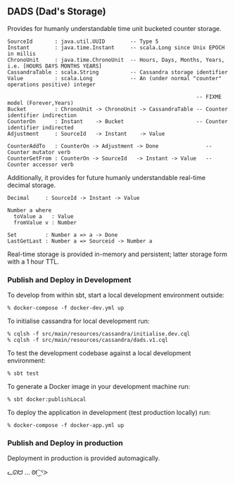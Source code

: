## DADS (Dad's Storage)

Provides for humanly understandable time unit bucketed counter storage.

```
SourceId       : java.util.UUID        -- Type 5
Instant        : java.time.Instant     -- scala.Long since Unix EPOCH in millis
ChronoUnit     : java.time.ChronoUnit  -- Hours, Days, Months, Years, i.e. [HOURS DAYS MONTHS YEARS]                                       
CassandraTable : scala.String          -- Cassandra storage identifier
Value          : scala.Long            -- An (under normal "counter" operations positive) integer

                                                            -- FIXME model (Forever,Years)
Bucket         : ChronoUnit -> ChronoUnit -> CassandraTable -- Counter identifier indirection
CounterOn      : Instant    -> Bucket                       -- Counter identifier indirected
Adjustment     : SourceId   -> Instant    -> Value

CounterAddTo   : CounterOn -> Adjustment -> Done               -- Counter mutator verb
CounterGetFrom : CounterOn -> SourceId   -> Instant -> Value   -- Counter accessor verb
```

Additionally, it provides for future humanly understandable real-time decimal storage.

```
Decimal     : SourceId -> Instant -> Value

Number a where
  toValue a   : Value
  fromValue v : Number

Set         : Number a => a -> Done
LastGetLast : Number a => Sourceid -> Number a
```

Real-time storage is provided in-memory and persistent; latter storage form with a 1 hour TTL.

### Publish and Deploy in Development

To develop from within sbt, start a local development environment outside:

```
% docker-compose -f docker-dev.yml up
```

To initialise cassandra for local development run:

```
% cqlsh -f src/main/resources/cassandra/initialise.dev.cql
% cqlsh -f src/main/resources/cassandra/dads.v1.cql
```

To test the development codebase against a local development environment:

```
% sbt test
```

To generate a Docker image in your development machine run:

```
% sbt docker:publishLocal
```

To deploy the application in development (test production locally) run:

```
% docker-compose -f docker-app.yml up
```

### Publish and Deploy in production

Deployment in production is provided automagically.


ᓚᘏᗢ ... ᘛ⁐̤ᕐᐷ
